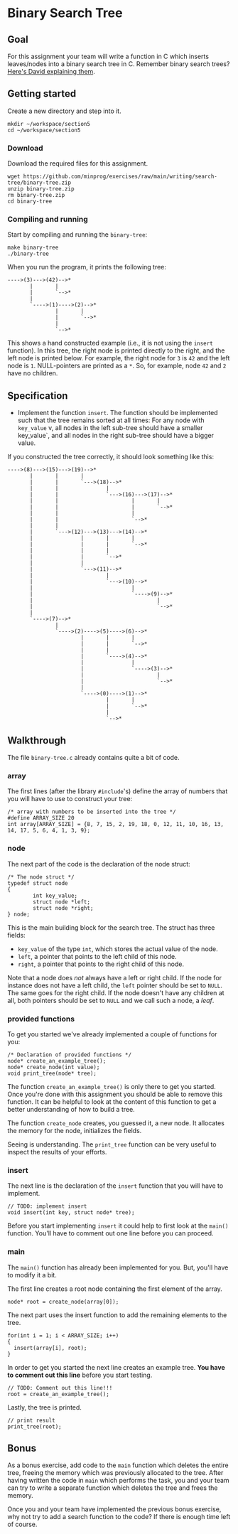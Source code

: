 # Binary Search Tree

## Goal

For this assignment your team will write a function in C which inserts leaves/nodes into a binary search tree in C. Remember binary search trees? [Here's David explaining them](https://video.cs50.net/2016/fall/lectures/5?t=1h0m59s).

## Getting started

Create a new directory and step into it.


    mkdir ~/workspace/section5
    cd ~/workspace/section5

### Download

Download the required files for this assignment.


    wget https://github.com/minprog/exercises/raw/main/writing/search-tree/binary-tree.zip
    unzip binary-tree.zip
    rm binary-tree.zip
    cd binary-tree

### Compiling and running

Start by compiling and running the `binary-tree`:


    make binary-tree
    ./binary-tree

When you run the program, it prints the following tree:


    ---->(3)--->(42)-->*
           |       |
           |       `-->*
           |
           `---->(1)---->(2)-->*
                   |       |
                   |       `-->*
                   |
                   `-->*

This shows a hand constructed example (i.e., it is not using the `insert` function). In this tree, the right node is printed directly to the right, and the left node is printed below. For example, the right node for `3` is `42` and the left node is `1`. NULL-pointers are printed as a `*`. So, for example, node `42` and `2` have no children.

## Specification

- Implement the function `insert`. The function should be implemented such that the tree remains sorted at all times: For any node with `key_value` v, all nodes in the left sub-tree should have a smaller key_value`, and all nodes in the right sub-tree should have a bigger value.

If you constructed the tree correctly, it should look something like this:


    ---->(8)--->(15)--->(19)-->*
           |       |       |
           |       |       `--->(18)-->*
           |       |               |
           |       |               `--->(16)--->(17)-->*
           |       |                       |       |
           |       |                       |       `-->*
           |       |                       |
           |       |                       `-->*
           |       |
           |       `--->(12)--->(13)--->(14)-->*
           |               |       |       |
           |               |       |       `-->*
           |               |       |
           |               |       `-->*
           |               |
           |               `--->(11)-->*
           |                       |
           |                       `--->(10)-->*
           |                               |
           |                               `---->(9)-->*
           |                                       |
           |                                       `-->*
           |
           `---->(7)-->*
                   |
                   `---->(2)---->(5)---->(6)-->*
                           |       |       |
                           |       |       `-->*
                           |       |
                           |       `---->(4)-->*
                           |               |
                           |               `---->(3)-->*
                           |                       |
                           |                       `-->*
                           |
                           `---->(0)---->(1)-->*
                                   |       |
                                   |       `-->*
                                   |
                                   `-->*


## Walkthrough

The file `binary-tree.c` already contains quite a bit of code.

### array

The first lines (after the library `#include`'s) define the array of numbers that you will have to use to construct your tree:

    /* array with numbers to be inserted into the tree */
    #define ARRAY_SIZE 20
    int array[ARRAY_SIZE] = {8, 7, 15, 2, 19, 18, 0, 12, 11, 10, 16, 13, 14, 17, 5, 6, 4, 1, 3, 9};

### node

The next part of the code is the declaration of the node struct:


    /* The node struct */
    typedef struct node
    {
            int key_value;
            struct node *left;
            struct node *right;
    } node;

This is the main building block for the search tree. The struct has three fields:

- `key_value` of the type `int`, which stores the actual value of the node.
- `left`, a pointer that points to the left child of this node.
- `right`, a pointer that points to the right child of this node.

Note that a node does *not* always have a left or right child. If the node for instance does not have a left child, the `left` pointer should be set to `NULL`. The same goes for the right child. If the node doesn't have any children at all, both pointers should be set to `NULL` and we call such a node, a *leaf*.

### provided functions

To get you started we've already implemented a couple of functions for you:


    /* Declaration of provided functions */
    node* create_an_example_tree();
    node* create_node(int value);
    void print_tree(node* tree);

The function `create_an_example_tree()` is only there to get you started. Once you're done with this assignment you should be able to remove this function. It can be helpful to look at the content of this function to get a better understanding of how to build a tree.

The function `create_node` creates, you guessed it, a new node. It allocates the memory for the node, initializes the fields.

Seeing is understanding. The `print_tree` function can be very useful to inspect the results of your efforts.

### insert

The next line is the declaration of the `insert` function that you will have to implement.

    // TODO: implement insert
    void insert(int key, struct node* tree);

Before you start implementing `insert` it could help to first look at the `main()` function. You'll have to comment out one line before you can proceed.

### main

The `main()` function has already been implemented for you. But, you'll have to modify it a bit.

The first line creates a root node containing the first element of the array.

    node* root = create_node(array[0]);

The next part uses the insert function to add the remaining elements to the tree.

    for(int i = 1; i < ARRAY_SIZE; i++)
    {
      insert(array[i], root);
    }

In order to get you started the next line creates an example tree. **You have to comment out this line** before you start testing.

    // TODO: Comment out this line!!!
    root = create_an_example_tree();

Lastly, the tree is printed.

    // print result
    print_tree(root);


## Bonus

As a bonus exercise, add code to the `main` function which deletes the entire tree, freeing the memory which was previously allocated to the tree. After having written the code in `main` which performs the task, you and your team can try to write a separate function which deletes the tree and frees the memory.

Once you and your team have implemented the previous bonus exercise, why not try to add a search function to the code? If there is enough time left of course.
